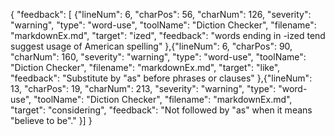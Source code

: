 { "feedback": [ {"lineNum": 6,
"charPos": 56,
"charNum": 126,
"severity": "warning",
"type": "word-use",
"toolName": "Diction Checker",
"filename": "markdownEx.md",
"target": "ized",
"feedback": "words ending in -ized tend suggest usage of American spelling"
},{"lineNum": 6,
"charPos": 90,
"charNum": 160,
"severity": "warning",
"type": "word-use",
"toolName": "Diction Checker",
"filename": "markdownEx.md",
"target": "like",
"feedback": "Substitute by \"as\" before phrases or clauses"
},{"lineNum": 13,
"charPos": 19,
"charNum": 213,
"severity": "warning",
"type": "word-use",
"toolName": "Diction Checker",
"filename": "markdownEx.md",
"target": "considering",
"feedback": "Not followed by \"as\" when it means \"believe to be\"."
}]
}

